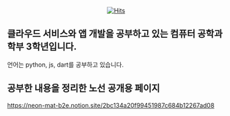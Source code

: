 <div align=center>
	
  [![Hits](https://hits.seeyoufarm.com/api/count/incr/badge.svg?url=https%3A%2F%2Fgithub.com%2Fzzsza)](https://hits.seeyoufarm.com) 
	
  </div>

## 클라우드 서비스와 앱 개발을 공부하고 있는 컴퓨터 공학과 학부 3학년입니다.
언어는 python, js, dart를 공부하고 있습니다.

## 공부한 내용을 정리한 노선 공개용 페이지
https://neon-mat-b2e.notion.site/2bc134a20f99451987c684b12267ad08

